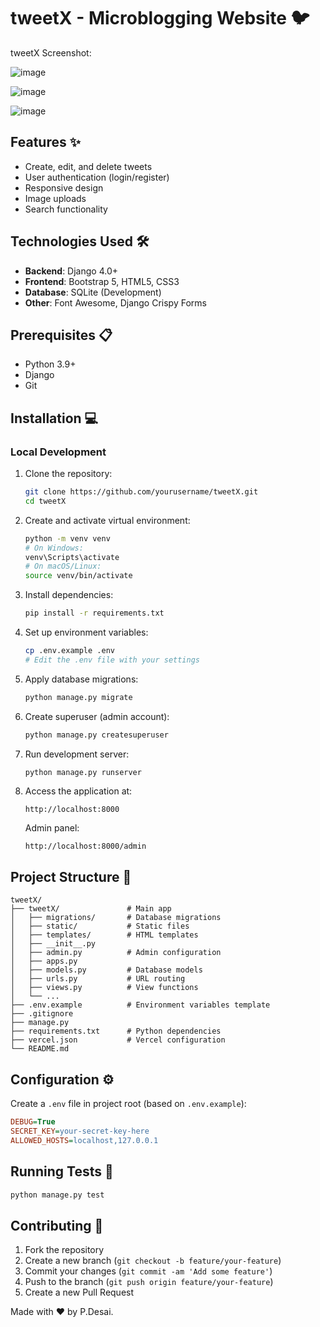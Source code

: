 # tweetX - Microblogging Website 🐦
tweetX Screenshot:

![image](https://github.com/user-attachments/assets/f6d03c40-03ac-4299-b0e2-ea47cb20f219)

![image](https://github.com/user-attachments/assets/bd377945-887b-42e7-a93c-5ebec96ad754)

![image](https://github.com/user-attachments/assets/ccebffbf-5c2a-4e89-8e37-861533c80366)

## Features ✨

- Create, edit, and delete tweets
- User authentication (login/register)
- Responsive design
- Image uploads
- Search functionality

## Technologies Used 🛠️

- **Backend**: Django 4.0+
- **Frontend**: Bootstrap 5, HTML5, CSS3
- **Database**: SQLite (Development)
- **Other**: Font Awesome, Django Crispy Forms

## Prerequisites 📋

- Python 3.9+
- Django
- Git

## Installation 💻

### Local Development

1. Clone the repository:
   ```bash
   git clone https://github.com/yourusername/tweetX.git
   cd tweetX
   ```

2. Create and activate virtual environment:
   ```bash
   python -m venv venv
   # On Windows:
   venv\Scripts\activate
   # On macOS/Linux:
   source venv/bin/activate
   ```

3. Install dependencies:
   ```bash
   pip install -r requirements.txt
   ```

4. Set up environment variables:
   ```bash
   cp .env.example .env
   # Edit the .env file with your settings
   ```

5. Apply database migrations:
   ```bash
   python manage.py migrate
   ```

6. Create superuser (admin account):
   ```bash
   python manage.py createsuperuser
   ```

7. Run development server:
   ```bash
   python manage.py runserver
   ```

8. Access the application at:
   ```
   http://localhost:8000
   ```
   Admin panel:
   ```
   http://localhost:8000/admin
   ```

## Project Structure 📂

```
tweetX/
├── tweetX/               # Main app
│   ├── migrations/       # Database migrations
│   ├── static/           # Static files
│   ├── templates/        # HTML templates
│   ├── __init__.py
│   ├── admin.py          # Admin configuration
│   ├── apps.py
│   ├── models.py         # Database models
│   ├── urls.py           # URL routing
│   ├── views.py          # View functions
│   └── ...
├── .env.example          # Environment variables template
├── .gitignore
├── manage.py
├── requirements.txt      # Python dependencies
├── vercel.json           # Vercel configuration
└── README.md
```

## Configuration ⚙️

Create a `.env` file in project root (based on `.env.example`):

```ini
DEBUG=True
SECRET_KEY=your-secret-key-here
ALLOWED_HOSTS=localhost,127.0.0.1
```

## Running Tests 🧪

```bash
python manage.py test
```

## Contributing 🤝

1. Fork the repository
2. Create a new branch (`git checkout -b feature/your-feature`)
3. Commit your changes (`git commit -am 'Add some feature'`)
4. Push to the branch (`git push origin feature/your-feature`)
5. Create a new Pull Request

Made with ❤️ by P.Desai.
